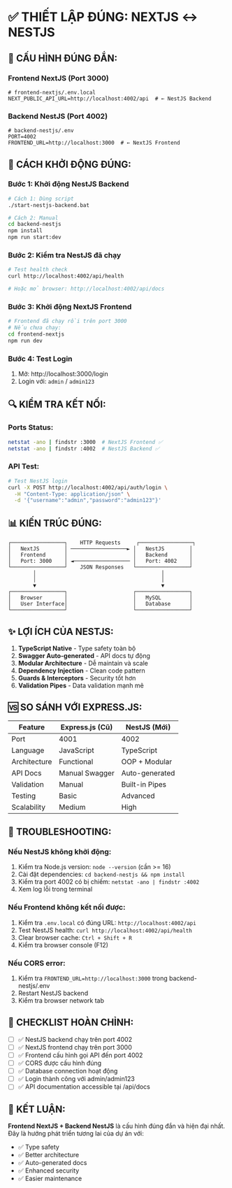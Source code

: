 # ✅ **THIẾT LẬP ĐÚNG: NEXTJS ↔ NESTJS**

## 🎯 **CẤU HÌNH ĐÚNG ĐẮN:**

### **Frontend NextJS (Port 3000)**
```env
# frontend-nextjs/.env.local
NEXT_PUBLIC_API_URL=http://localhost:4002/api  # ← NestJS Backend
```

### **Backend NestJS (Port 4002)**
```env
# backend-nestjs/.env
PORT=4002
FRONTEND_URL=http://localhost:3000  # ← NextJS Frontend
```

## 🚀 **CÁCH KHỞI ĐỘNG ĐÚNG:**

### **Bước 1: Khởi động NestJS Backend**
```bash
# Cách 1: Dùng script
./start-nestjs-backend.bat

# Cách 2: Manual
cd backend-nestjs
npm install
npm run start:dev
```

### **Bước 2: Kiểm tra NestJS đã chạy**
```bash
# Test health check
curl http://localhost:4002/api/health

# Hoặc mở browser: http://localhost:4002/api/docs
```

### **Bước 3: Khởi động NextJS Frontend**
```bash
# Frontend đã chạy rồi trên port 3000
# Nếu chưa chạy:
cd frontend-nextjs
npm run dev
```

### **Bước 4: Test Login**
1. Mở: http://localhost:3000/login
2. Login với: `admin` / `admin123`

## 🔍 **KIỂM TRA KẾT NỐI:**

### **Ports Status:**
```bash
netstat -ano | findstr :3000  # NextJS Frontend ✅
netstat -ano | findstr :4002  # NestJS Backend ✅
```

### **API Test:**
```bash
# Test NestJS login
curl -X POST http://localhost:4002/api/auth/login \
  -H "Content-Type: application/json" \
  -d '{"username":"admin","password":"admin123"}'
```

## 📊 **KIẾN TRÚC ĐÚNG:**

```
┌─────────────────┐    HTTP Requests     ┌─────────────────┐
│   NextJS        │ ──────────────────► │   NestJS        │
│   Frontend      │                     │   Backend       │
│   Port: 3000    │ ◄────────────────── │   Port: 4002    │
└─────────────────┘    JSON Responses   └─────────────────┘
        │                                        │
        │                                        │
        ▼                                        ▼
┌─────────────────┐                     ┌─────────────────┐
│   Browser       │                     │   MySQL         │
│   User Interface│                     │   Database      │
└─────────────────┘                     └─────────────────┘
```

## ✨ **LỢI ÍCH CỦA NESTJS:**

1. **TypeScript Native** - Type safety toàn bộ
2. **Swagger Auto-generated** - API docs tự động
3. **Modular Architecture** - Dễ maintain và scale
4. **Dependency Injection** - Clean code pattern
5. **Guards & Interceptors** - Security tốt hơn
6. **Validation Pipes** - Data validation mạnh mẽ

## 🆚 **SO SÁNH VỚI EXPRESS.JS:**

| Feature | Express.js (Cũ) | NestJS (Mới) |
|---------|-----------------|--------------|
| Port | 4001 | 4002 |
| Language | JavaScript | TypeScript |
| Architecture | Functional | OOP + Modular |
| API Docs | Manual Swagger | Auto-generated |
| Validation | Manual | Built-in Pipes |
| Testing | Basic | Advanced |
| Scalability | Medium | High |

## 🔧 **TROUBLESHOOTING:**

### **Nếu NestJS không khởi động:**
1. Kiểm tra Node.js version: `node --version` (cần >= 16)
2. Cài đặt dependencies: `cd backend-nestjs && npm install`
3. Kiểm tra port 4002 có bị chiếm: `netstat -ano | findstr :4002`
4. Xem log lỗi trong terminal

### **Nếu Frontend không kết nối được:**
1. Kiểm tra `.env.local` có đúng URL: `http://localhost:4002/api`
2. Test NestJS health: `curl http://localhost:4002/api/health`
3. Clear browser cache: `Ctrl + Shift + R`
4. Kiểm tra browser console (F12)

### **Nếu CORS error:**
1. Kiểm tra `FRONTEND_URL=http://localhost:3000` trong backend-nestjs/.env
2. Restart NestJS backend
3. Kiểm tra browser network tab

## 📝 **CHECKLIST HOÀN CHỈNH:**

- [ ] ✅ NestJS backend chạy trên port 4002
- [ ] ✅ NextJS frontend chạy trên port 3000  
- [ ] ✅ Frontend cấu hình gọi API đến port 4002
- [ ] ✅ CORS được cấu hình đúng
- [ ] ✅ Database connection hoạt động
- [ ] ✅ Login thành công với admin/admin123
- [ ] ✅ API documentation accessible tại /api/docs

## 🎯 **KẾT LUẬN:**

**Frontend NextJS + Backend NestJS** là cấu hình đúng đắn và hiện đại nhất. Đây là hướng phát triển tương lai của dự án với:

- ✅ Type safety
- ✅ Better architecture  
- ✅ Auto-generated docs
- ✅ Enhanced security
- ✅ Easier maintenance
